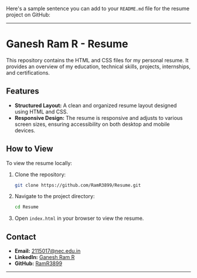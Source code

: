 Here's a sample sentence you can add to your `README.md` file for the resume project on GitHub:

---

# Ganesh Ram R - Resume

This repository contains the HTML and CSS files for my personal resume. It provides an overview of my education, technical skills, projects, internships, and certifications.

## Features

- **Structured Layout:** A clean and organized resume layout designed using HTML and CSS.
- **Responsive Design:** The resume is responsive and adjusts to various screen sizes, ensuring accessibility on both desktop and mobile devices.

## How to View

To view the resume locally:
1. Clone the repository:
   ```bash
   git clone https://github.com/RamR3899/Resume.git
   ```
2. Navigate to the project directory:
   ```bash
   cd Resume
   ```
3. Open `index.html` in your browser to view the resume.

## Contact

- **Email:** [2115017@nec.edu.in](mailto:2115017@nec.edu.in)
- **LinkedIn:** [Ganesh Ram R](https://www.linkedin.com/in/ganesh-ram-r-0a2756229/)
- **GitHub:** [RamR3899](https://github.com/RamR3899)

---
